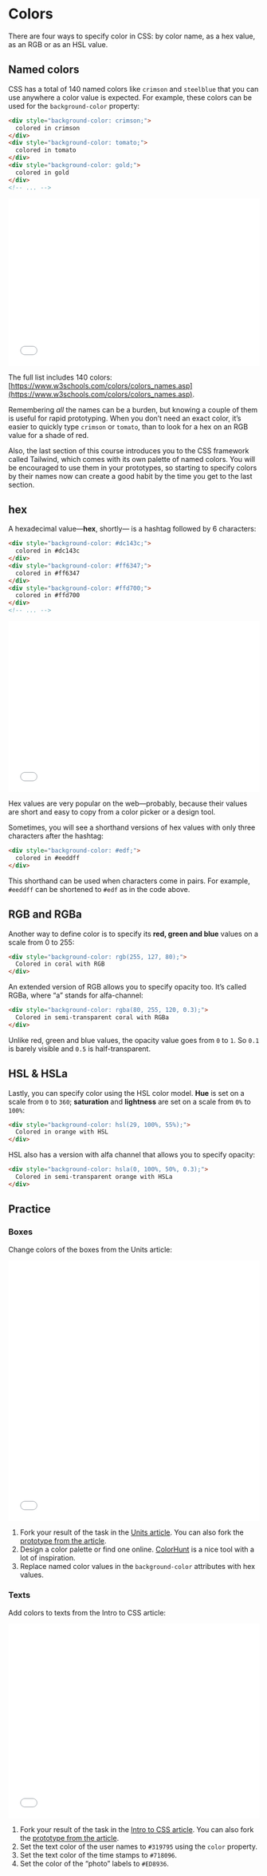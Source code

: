 # Colors

There are four ways to specify color in CSS: by color name, as a hex value, as an RGB or as an HSL value.

## Named colors

CSS has a total of 140 named colors like `crimson` and `steelblue` that you can use anywhere a color value is expected. For example, these colors can be used for the `background-color` property:

```html {1,4,7}
<div style="background-color: crimson;">
  colored in crimson  
</div>
<div style="background-color: tomato;">
  colored in tomato
</div>
<div style="background-color: gold;">
  colored in gold
</div>
<!-- ... -->
```

<iframe height="335" style="width: 100%;" scrolling="no" title="Style—Colors—words" src="//codepen.io/andgordy/embed/joNRvQ/?height=335&theme-id=36403&default-tab=result" frameborder="no" allowtransparency="true" allowfullscreen="true">
  See the Pen <a href='https://codepen.io/andgordy/pen/joNRvQ/'>Style—Colors—words</a> by And Gordy
  (<a href='https://codepen.io/andgordy'>@andgordy</a>) on <a href='https://codepen.io'>CodePen</a>.
</iframe>

The full list includes 140 colors: [https://www.w3schools.com/colors/colors_names.asp](https://www.w3schools.com/colors/colors_names.asp).

Remembering *all* the names can be a burden, but knowing a couple of them is useful for rapid prototyping. When you don’t need an exact color, it’s easier to quickly type `crimson` or `tomato`, than to look for a hex on an RGB value for a shade of red.

<!-- todo:  Add `transparent` -->

Also, the last section of this course introduces you to the CSS framework called Tailwind, which comes with its own palette of named colors. You will be encouraged to use them in your prototypes, so starting to specify colors by their names now can create a good habit by the time you get to the last section.

## hex

A hexadecimal value—**hex**, shortly— is a hashtag followed by 6 characters:

```html {1,4,7}
<div style="background-color: #dc143c;">
  colored in #dc143c  
</div>
<div style="background-color: #ff6347;">
  colored in #ff6347
</div>
<div style="background-color: #ffd700;">
  colored in #ffd700
</div>
<!-- ... -->
```

<iframe height="342" style="width: 100%;" scrolling="no" title="Style—Colors—hex" src="//codepen.io/andgordy/embed/NVKmoO/?height=342&theme-id=36403&default-tab=result" frameborder="no" allowtransparency="true" allowfullscreen="true">
  See the Pen <a href='https://codepen.io/andgordy/pen/NVKmoO/'>Style—Colors—hex</a> by And Gordy
  (<a href='https://codepen.io/andgordy'>@andgordy</a>) on <a href='https://codepen.io'>CodePen</a>.
</iframe>

Hex values are very popular on the web—probably, because their values are short and easy to copy from a color picker or a design tool.

Sometimes, you will see a shorthand versions of hex values with only three characters after the hashtag:

```html
<div style="background-color: #edf;">
  colored in #eeddff
</div>
```

This shorthand can be used when characters come in pairs. For example, `#eeddff` can be shortened to `#edf` as in the code above.

## RGB and RGBa

Another way to define color is to specify its **red, green and blue** values on a scale from 0 to 255:

```html
<div style="background-color: rgb(255, 127, 80);">
  Colored in coral with RGB
</div>
```

An extended version of RGB allows you to specify opacity too. It’s called RGBa, where “a” stands for alfa-channel:

```html
<div style="background-color: rgba(80, 255, 120, 0.3);">
  Colored in semi-transparent coral with RGBa
</div>
```

Unlike red, green and blue values, the opacity value goes from `0` to `1`. So `0.1` is barely visible and `0.5` is half-transparent.

## HSL & HSLa

Lastly, you can specify color using the HSL color model. **Hue** is set on a scale from `0` to `360`; **saturation** and **lightness** are set on a scale from `0%` to `100%`:

```html
<div style="background-color: hsl(29, 100%, 55%);">
  Colored in orange with HSL
</div>
```

HSL also has a version with alfa channel that allows you to specify opacity:

```html
<div style="background-color: hsla(0, 100%, 50%, 0.3);">
  Colored in semi-transparent orange with HSLa
</div>
```

## Practice

### Boxes

Change colors of the boxes from the Units article:

<iframe height="521" style="width: 100%;" scrolling="no" title="Style—Colors—Task1" src="//codepen.io/andgordy/embed/JqyVWM/?height=521&theme-id=36403&default-tab=result" frameborder="no" allowtransparency="true" allowfullscreen="true">
  See the Pen <a href='https://codepen.io/andgordy/pen/JqyVWM/'>Style—Colors—Task1</a> by And Gordy
  (<a href='https://codepen.io/andgordy'>@andgordy</a>) on <a href='https://codepen.io'>CodePen</a>.
</iframe>

1. Fork your result of the task in the [Units article](./units.md#practice). You can also fork the [prototype from the article](https://codepen.io/andgordy/pen/NVvoPb).
2. Design a color palette or find one online. [ColorHunt](https://colorhunt.co) is a nice tool with a lot of inspiration.
3. Replace named color values in the `background-color` attributes with hex values.

### Texts

Add colors to texts from the Intro to CSS article:

<iframe height="389" style="width: 100%;" scrolling="no" title="Style—Colors—Task2" src="//codepen.io/andgordy/embed/qGXwmx/?height=389&theme-id=36403&default-tab=result" frameborder="no" allowtransparency="true" allowfullscreen="true">
  See the Pen <a href='https://codepen.io/andgordy/pen/qGXwmx/'>Style—Colors—Task2</a> by And Gordy
  (<a href='https://codepen.io/andgordy'>@andgordy</a>) on <a href='https://codepen.io'>CodePen</a>.
</iframe>

1. Fork your result of the task in the [Intro to CSS article](./intro-to-css.md#practice). You can also fork the [prototype from the article](https://codepen.io/andgordy/pen/GavYzr).
2. Set the text color of the user names to `#319795` using the `color` property.
3. Set the text color of the time stamps to `#718096`.
4. Set the color of the “photo” labels to `#ED8936`.